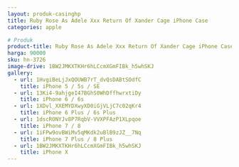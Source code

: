 ```yaml
---
layout: produk-casinghp
title: Ruby Rose As Adele Xxx Return Of Xander Cage iPhone Case
categories: apple

# Produk
product-title: Ruby Rose As Adele Xxx Return Of Xander Cage iPhone Case
harga: 90000
sku: hn-3726
image-drive: 1BW2JMKXTKHr6hLCcmXGmFIBk_h5whSKJ
gallery:
  - url: 1HvgiBeLjJxQOUWB7rT_dvQsDABtSOdfC
    title: iPhone 5 / 5s / SE
  - url: 13Ki4-9ahjgeI47BGhS0WhDffhwrxtiDy
    title: iPhone 6 / 6s
  - url: 1XDvl_XXEMYDXwyXD0iGjVLjC7c02qKr4
    title: iPhone 6 Plus / 6s Plus
  - url: 1dscRONYJv8P7RqbV-VVXPFAzP1XLpqoe
    title: iPhone 7 / 8
  - url: 1iFPw9ovBWiMv5qMKdk2uBlB9zJZ__7Nq
    title: iPhone 7 Plus / 8 Plus
  - url: 1BW2JMKXTKHr6hLCcmXGmFIBk_h5whSKJ
    title: iPhone X
---
```

